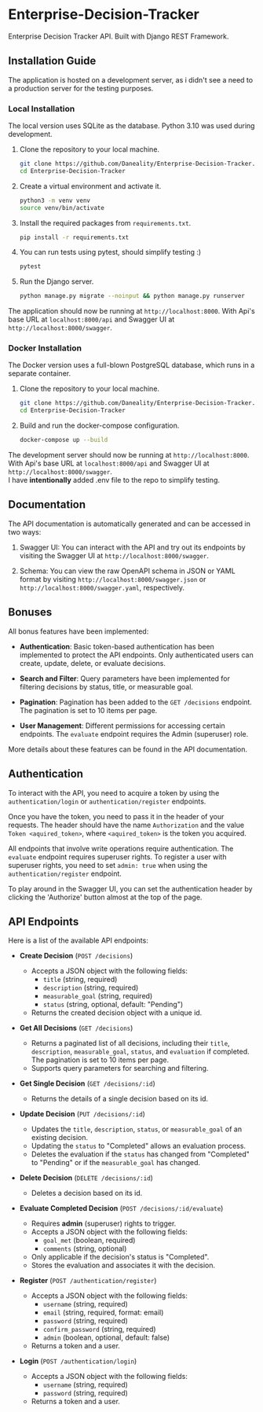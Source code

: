 # Enterprise-Decision-Tracker
Enterprise Decision Tracker API. Built with Django REST Framework.

## Installation Guide

The application is hosted on a development server, as i didn't see a need  to a production server for the testing purposes.

### Local Installation

The local version uses SQLite as the database.
Python 3.10 was used during development.

1. Clone the repository to your local machine.

    ```bash
    git clone https://github.com/Daneality/Enterprise-Decision-Tracker.git
    cd Enterprise-Decision-Tracker
    ```

2. Create a virtual environment and activate it.

    ```bash
    python3 -m venv venv
    source venv/bin/activate
    ```

3. Install the required packages from `requirements.txt`.

    ```bash
    pip install -r requirements.txt
    ```

4. You can run tests using pytest, should simplify testing :)
    
    ```bash
    pytest
    ```

5. Run the Django server.

    ```bash
    python manage.py migrate --noinput && python manage.py runserver
    ```
The application should now be running at `http://localhost:8000`.
With Api's base URL at `localhost:8000/api` and Swagger UI at `http://localhost:8000/swagger`.

### Docker Installation

The Docker version uses a full-blown PostgreSQL database, which runs in a separate container.

1. Clone the repository to your local machine.

    ```bash
    git clone https://github.com/Daneality/Enterprise-Decision-Tracker.git
    cd Enterprise-Decision-Tracker
    ```

2. Build and run the docker-compose configuration.

    ```bash
    docker-compose up --build
    ```

The development server should now be running at `http://localhost:8000`.
With Api's base URL at `localhost:8000/api` and Swagger UI at `http://localhost:8000/swagger`. <br>
I have **intentionally** added .env file to the repo to simplify testing.

## Documentation

The API documentation is automatically generated and can be accessed in two ways:

1. Swagger UI: You can interact with the API and try out its endpoints by visiting the Swagger UI at `http://localhost:8000/swagger`.

2. Schema: You can view the raw OpenAPI schema in JSON or YAML format by visiting `http://localhost:8000/swagger.json` or `http://localhost:8000/swagger.yaml`, respectively.

## Bonuses

All bonus features have been implemented:

- **Authentication**: Basic token-based authentication has been implemented to protect the API endpoints. Only authenticated users can create, update, delete, or evaluate decisions.

- **Search and Filter**: Query parameters have been implemented for filtering decisions by status, title, or measurable goal.

- **Pagination**: Pagination has been added to the `GET /decisions` endpoint. The pagination is set to 10 items per page.

- **User Management**: Different permissions for accessing certain endpoints. The `evaluate` endpoint requires the Admin (superuser) role.

More details about these features can be found in the API documentation.

## Authentication

To interact with the API, you need to acquire a token by using the `authentication/login` or `authentication/register` endpoints.

Once you have the token, you need to pass it in the header of your requests. The header should have the name `Authorization` and the value `Token <aquired_token>`, where `<aquired_token>` is the token you acquired.

All endpoints that involve write operations require authentication. The `evaluate` endpoint requires superuser rights. To register a user with superuser rights, you need to set `admin: true` when using the `authentication/register` endpoint.

To play around in the Swagger UI, you can set the authentication header by clicking the 'Authorize' button almost at the top of the page.

## API Endpoints

Here is a list of the available API endpoints:

- **Create Decision** (`POST /decisions`)
  - Accepts a JSON object with the following fields:
    - `title` (string, required)
    - `description` (string, required)
    - `measurable_goal` (string, required)
    - `status` (string, optional, default: "Pending")
  - Returns the created decision object with a unique id.

- **Get All Decisions** (`GET /decisions`)
  - Returns a paginated list of all decisions, including their `title`, `description`, `measurable_goal`, `status`, and `evaluation` if completed. The pagination is set to 10 items per page.
  - Supports query parameters for searching and filtering.

- **Get Single Decision** (`GET /decisions/:id`)
  - Returns the details of a single decision based on its id.

- **Update Decision** (`PUT /decisions/:id`)
  - Updates the `title`, `description`, `status`, or `measurable_goal` of an existing decision.
  - Updating the `status` to "Completed" allows an evaluation process.
  - Deletes the evaluation if the `status` has changed from "Completed" to "Pending" or if the `measurable_goal` has changed.

- **Delete Decision** (`DELETE /decisions/:id`)
  - Deletes a decision based on its id.

- **Evaluate Completed Decision** (`POST /decisions/:id/evaluate`)
  - Requires **admin** (superuser) rights to trigger.
  - Accepts a JSON object with the following fields:
    - `goal_met` (boolean, required)
    - `comments` (string, optional)
  - Only applicable if the decision's status is "Completed".
  - Stores the evaluation and associates it with the decision.

- **Register** (`POST /authentication/register`)
  - Accepts a JSON object with the following fields:
    - `username` (string, required)
    - `email` (string, required, format: email)
    - `password` (string, required)
    - `confirm_password` (string, required)
    - `admin` (boolean, optional, default: false)
  - Returns a token and a user.

- **Login** (`POST /authentication/login`)
  - Accepts a JSON object with the following fields:
    - `username` (string, required)
    - `password` (string, required)
  - Returns a token and a user.
